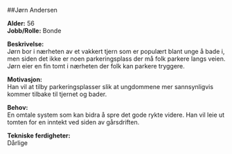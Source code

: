 ##Jørn Andersen


**Alder:** 56\
**Jobb/Rolle:** Bonde

**Beskrivelse:**\
Jørn bor i nærheten av et vakkert tjern som er populært blant unge å bade i, 
men siden det ikke er noen parkeringsplass der må folk parkere langs veien. 
Jørn eier en fin tomt i nærheten der folk kan parkere tryggere.

**Motivasjon:**\
Han vil at tilby parkeringsplasser slik at ungdommene mer sannsynligvis
kommer tilbake til tjernet og bader.

**Behov:**\
En omtale system som kan bidra å spre det gode rykte videre. Han vil 
leie ut tomten for en inntekt ved siden av gårsdriften.

**Tekniske ferdigheter:**\
Dårlige